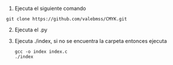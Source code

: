 1. Ejecuta el siguiente comando

```
git clone https://github.com/valebmss/CMYK.git

```

2. Ejecuta el .py
3. Ejecuta ./index, si no se encuentra la carpeta entonces ejecuta

   ```
   gcc -o index index.c            
   ./index

```
